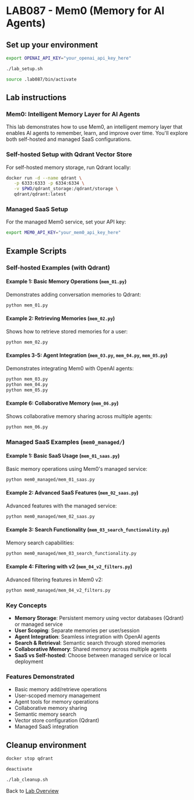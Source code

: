 # LAB087 - Mem0 (Memory for AI Agents)
## Set up your environment
```bash
export OPENAI_API_KEY="your_openai_api_key_here"
```
```bash
./lab_setup.sh
```
```bash
source .lab087/bin/activate
```

## Lab instructions
### Mem0: Intelligent Memory Layer for AI Agents

This lab demonstrates how to use Mem0, an intelligent memory layer that enables AI agents to remember, learn, and improve over time. You'll explore both self-hosted and managed SaaS configurations.

### Self-hosted Setup with Qdrant Vector Store

For self-hosted memory storage, run Qdrant locally:

```bash
docker run -d --name qdrant \
   -p 6333:6333 -p 6334:6334 \
   -v $PWD/qdrant_storage:/qdrant/storage \
   qdrant/qdrant:latest
```

### Managed SaaS Setup

For the managed Mem0 service, set your API key:
```bash
export MEM0_API_KEY="your_mem0_api_key_here"
```

## Example Scripts

### Self-hosted Examples (with Qdrant)

#### Example 1: Basic Memory Operations (`mem_01.py`)
Demonstrates adding conversation memories to Qdrant:
```bash
python mem_01.py
```

#### Example 2: Retrieving Memories (`mem_02.py`)
Shows how to retrieve stored memories for a user:
```bash
python mem_02.py
```

#### Examples 3-5: Agent Integration (`mem_03.py`, `mem_04.py`, `mem_05.py`)
Demonstrates integrating Mem0 with OpenAI agents:
```bash
python mem_03.py
python mem_04.py
python mem_05.py
```

#### Example 6: Collaborative Memory (`mem_06.py`)
Shows collaborative memory sharing across multiple agents:
```bash
python mem_06.py
```

### Managed SaaS Examples (`mem0_managed/`)

#### Example 1: Basic SaaS Usage (`mem_01_saas.py`)
Basic memory operations using Mem0's managed service:
```bash
python mem0_managed/mem_01_saas.py
```

#### Example 2: Advanced SaaS Features (`mem_02_saas.py`)
Advanced features with the managed service:
```bash
python mem0_managed/mem_02_saas.py
```

#### Example 3: Search Functionality (`mem_03_search_functionality.py`)
Memory search capabilities:
```bash
python mem0_managed/mem_03_search_functionality.py
```

#### Example 4: Filtering with v2 (`mem_04_v2_filters.py`)
Advanced filtering features in Mem0 v2:
```bash
python mem0_managed/mem_04_v2_filters.py
```

### Key Concepts
- **Memory Storage**: Persistent memory using vector databases (Qdrant) or managed service
- **User Scoping**: Separate memories per user/session
- **Agent Integration**: Seamless integration with OpenAI agents
- **Search & Retrieval**: Semantic search through stored memories
- **Collaborative Memory**: Shared memory across multiple agents
- **SaaS vs Self-hosted**: Choose between managed service or local deployment

### Features Demonstrated
- Basic memory add/retrieve operations
- User-scoped memory management
- Agent tools for memory operations
- Collaborative memory sharing
- Semantic memory search
- Vector store configuration (Qdrant)
- Managed SaaS integration

## Cleanup environment
```bash
docker stop qdrant
```
```bash
deactivate
```
```bash
./lab_cleanup.sh
```
Back to [Lab Overview](https://github.com/kubiosec-agentic/agentic-labs/blob/master/README.md#-lab-overview)
